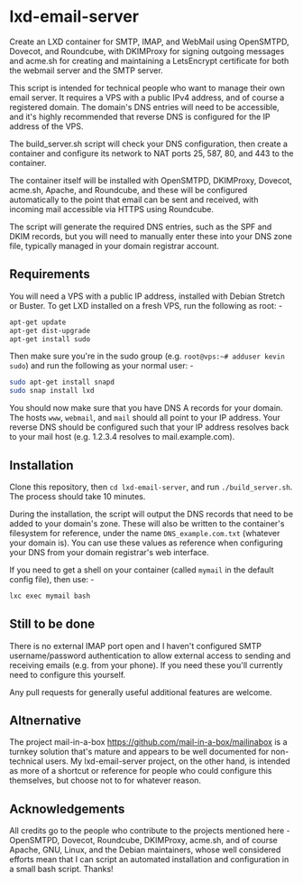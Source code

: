 # lxd-email-server
Create an LXD container for SMTP, IMAP, and WebMail using OpenSMTPD, Dovecot, and Roundcube, with DKIMProxy for signing outgoing messages and acme.sh for creating and maintaining a LetsEncrypt certificate for both the webmail server and the SMTP server.

This script is intended for technical people who want to manage their own email server. It requires a VPS with a public IPv4 address, and of course a registered domain. The domain's DNS entries will need to be accessible, and it's highly recommended that reverse DNS is configured for the IP address of the VPS.

The build_server.sh script will check your DNS configuration, then create a container and configure its network to NAT ports 25, 587, 80, and 443 to the container.

The container itself will be installed with OpenSMTPD, DKIMProxy, Dovecot, acme.sh, Apache, and Roundcube, and these will be configured automatically to the point that email can be sent and received, with incoming mail accessible via HTTPS using Roundcube.

The script will generate the required DNS entries, such as the SPF and DKIM records, but you will need to manually enter these into your DNS zone file, typically managed in your domain registrar account.

## Requirements
You will need a VPS with a public IP address, installed with Debian Stretch or Buster. To get LXD installed on a fresh VPS, run the following as root: -
```bash
apt-get update
apt-get dist-upgrade
apt-get install sudo
```
Then make sure you're in the sudo group (e.g. `root@vps:~# adduser kevin sudo`) and run the following as your normal user: -
```bash
sudo apt-get install snapd
sudo snap install lxd
```
You should now make sure that you have DNS A records for your domain. The hosts `www`, `webmail`, and `mail` should all point to your IP address. Your reverse DNS should be configured such that your IP address resolves back to your mail host (e.g. 1.2.3.4 resolves to mail.example.com).
## Installation
Clone this repository, then `cd lxd-email-server`, and run `./build_server.sh`. The process should take 10 minutes.

During the installation, the script will output the DNS records that need to be added to your domain's zone. These will also be written to the container's filesystem for reference, under the name `DNS_example.com.txt` (whatever your domain is). You can use these values as reference when configuring your DNS from your domain registrar's web interface.

If you need to get a shell on your container (called `mymail` in the default config file), then use: -
```bash
lxc exec mymail bash
```

## Still to be done
There is no external IMAP port open and I haven't configured SMTP username/password authentication to allow external access to sending and receiving emails (e.g. from your phone). If you need these you'll currently need to configure this yourself.

Any pull requests for generally useful additional features are welcome.

## Altnernative
The project mail-in-a-box https://github.com/mail-in-a-box/mailinabox is a turnkey solution that's mature and appears to be well documented for non-technical users. My lxd-email-server project, on the other hand, is intended as more of a shortcut or reference for people who could configure this themselves, but choose not to for whatever reason.

## Acknowledgements
All credits go to the people who contribute to the projects mentioned here - OpenSMTPD, Dovecot, Roundcube, DKIMProxy, acme.sh, and of course Apache, GNU, Linux, and the Debian maintainers, whose well considered efforts mean that I can script an automated installation and configuration in a small bash script. Thanks!
